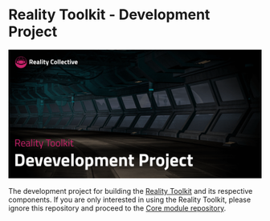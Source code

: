 # Reality Toolkit - Development Project

![com.realitytoolkit.player](https://github.com/realitycollective/realitycollective.logo/blob/main/RealityToolkit/RepoBanners/realitytoolkit.dev.png?raw=true)

The development project for building the [Reality Toolkit](https://www.realitytoolkit.io/) and its respective components. If you are only interested in using the Reality Toolkit, please ignore this repository and proceed to the [Core module repository](https://github.com/realitycollective/com.realitytoolkit.core).